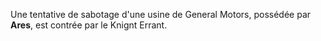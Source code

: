 Une tentative de sabotage d'une usine de General Motors, possédée par **Ares**, est contrée par le Knignt Errant.
